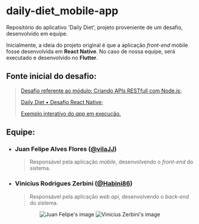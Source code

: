 # daily-diet_mobile-app
Repositório do aplicativo 'Daily Diet', projeto proveniente de um desafio, desenvolvido em equipe.

Inicialmente, a ideia do projeto original é que a aplicação _front-end_ mobile fosse desenvolvida em **React Native**. No caso de nossa equipe, será executado e desenvolvido no **Flutter**.

## Fonte inicial do desafio: 
  > [Desafio referente ao módulo: Criando APIs RESTfull com Node.js;](https://efficient-sloth-d85.notion.site/Desafio-02-be7cdb37aaf74ba898bc6336427fa410)
  > 
  > [Daily Diet • Desafio React Native;](https://www.figma.com/community/file/1218573349379609244/daily-diet-desafio-react-native)
  >
  > [Exemplo interativo do _app_ em execução.](https://www.figma.com/proto/JVjqTgAQ7f4cutwv4H79KV/Daily-Diet-%E2%80%A2-Desafio-React-Native?type=design&node-id=407-97&viewport=376%2C270%2C0.19&scaling=min-zoom&starting-point-node-id=407%3A97&t=C7N0P0ZWGpYt4Ydv-1)  

## Equipe:

- ### Juan Felipe Alves Flores ([@vilaJJ](https://github.com/vilaJJ))
    > Responsável pela aplicação _mobile_, desenvolvendo o _front-end_ do sistema.

- ### Vinicius Rodrigues Zerbini ([@Habini86](https://github.com/Habini86))
    > Responsável pela aplicação _web api_, desenvolvendo o _back-end_ do sistema.

<div align="center">
  <img src="https://images.weserv.nl/?url=https://avatars.githubusercontent.com/u/90213381?&h=100&w=100&fit=cover&mask=circle" alt="Juan Felipe's image">
  <img src="https://images.weserv.nl/?url=https://avatars.githubusercontent.com/u/111030578&h=100&w=100&fit=cover&mask=circle" alt="Vinicius Zerbini's image">
</div>

